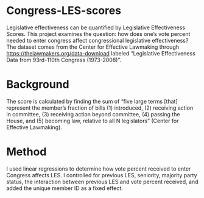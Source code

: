 # Congress-LES-scores
Legislative effectiveness can be quantified by Legislative Effectiveness Scores.
This project examines the question: how does one’s vote percent needed to enter congress affect congressional legislative effectiveness?
The dataset comes from the Center for Effective Lawmaking through https://thelawmakers.org/data-download labeled “Legislative Effectiveness Data from 93rd-110th Congress (1973-2008)”. 

# Background 
The score is calculated by finding the sum of  “five large terms [that] represent the member’s fraction of bills (1) introduced, (2) receiving action in committee, (3) receiving action beyond committee, (4) passing the House, and (5) becoming law, relative to all N legislators” (Center for Effective Lawmaking).

# Method 
I used linear regressions to determine how vote percent received to enter Congress affects LES. I controlled for previous LES, seniority, majority party status, the interaction between previous LES and vote percent received, and added the unique member ID as a fixed effect. 
